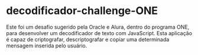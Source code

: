 # decodificador-challenge-ONE
Este foi um desafio sugerido pela Oracle e Alura, dentro do programa ONE, para desenvolver um decodificador de texto com JavaScript. Esta aplicação é capaz de criptografar, descriptografar e copiar uma determinada mensagem inserida pelo usuário.
